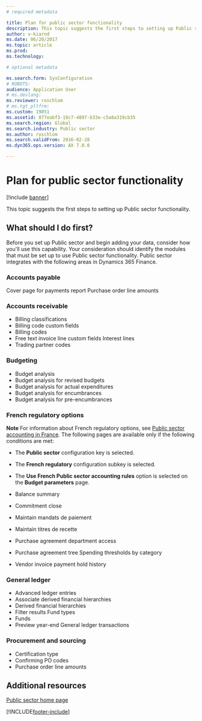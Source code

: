 ```yaml
---
# required metadata

title: Plan for public sector functionality
description: This topic suggests the first steps to setting up Public sector functionality.
author: v-kiarnd
ms.date: 06/20/2017
ms.topic: article
ms.prod: 
ms.technology: 

# optional metadata

ms.search.form: SysConfiguration
# ROBOTS: 
audience: Application User
# ms.devlang: 
ms.reviewer: roschlom
# ms.tgt_pltfrm: 
ms.custom: 19851
ms.assetid: 877eabf3-19c7-4897-b33e-c5a8a319cb35
ms.search.region: Global
ms.search.industry: Public sector
ms.author: roschlom
ms.search.validFrom: 2016-02-28
ms.dyn365.ops.version: AX 7.0.0

---
```


# Plan for public sector functionality

[!include [banner](../includes/banner.md)]

This topic suggests the first steps to setting up Public sector functionality.

## What should I do first?

Before you set up Public sector and begin adding your data, consider how you'll use this capability. Your consideration should identify the modules that must be set up to use Public sector functionality. Public sector integrates with the following areas in Dynamics 365 Finance. 

### Accounts payable

Cover page for payments report Purchase order line amounts

### Accounts receivable

- Billing classifications
- Billing code custom fields
- Billing codes
- Free text invoice line custom fields Interest lines
- Trading partner codes

### Budgeting

- Budget analysis
- Budget analysis for revised budgets
- Budget analysis for actual expenditures
- Budget analysis for encumbrances
- Budget analysis for pre-encumbrances

### French regulatory options

**Note** For information about French regulatory options, see [Public sector accounting in France](../localizations/emea-fra-public-sector-accounting.md). The following pages are available only if the following conditions are met:

- The **Public sector** configuration key is selected.
- The **French regulatory** configuration subkey is selected.
- The **Use French Public sector accounting rules** option is selected on the **Budget parameters** page.

- Balance summary
- Commitment close
- Maintain mandats de paiement
- Maintain titres de recette
- Purchase agreement department access
- Purchase agreement tree Spending thresholds by category
- Vendor invoice payment hold history

### General ledger

- Advanced ledger entries
- Associate derived financial hierarchies
- Derived financial hierarchies
- Filter results Fund types
- Funds
- Preview year-end General ledger transactions

### Procurement and sourcing

- Certification type
- Confirming PO codes
- Purchase order line amounts

## Additional resources

[Public sector home page](public-sector-functionality.md)





[!INCLUDE[footer-include](../../includes/footer-banner.md)]
